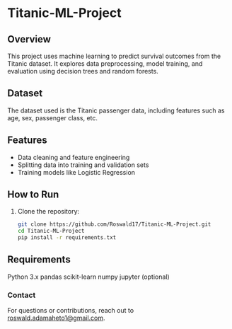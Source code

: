 # Titanic-ML-Project

## Overview
This project uses machine learning to predict survival outcomes from the Titanic dataset. It explores data preprocessing, model training, and evaluation using decision trees and random forests.

## Dataset
The dataset used is the Titanic passenger data, including features such as age, sex, passenger class, etc.

## Features
- Data cleaning and feature engineering
- Splitting data into training and validation sets
- Training models like Logistic Regression

## How to Run
1. Clone the repository:
   ```bash
   git clone https://github.com/Roswald17/Titanic-ML-Project.git
   cd Titanic-ML-Project
   pip install -r requirements.txt
## Requirements
Python 3.x
pandas
scikit-learn
numpy
jupyter (optional)

### Contact
For questions or contributions, reach out to roswald.adamaheto1@gmail.com.

